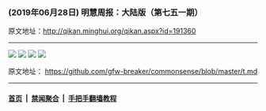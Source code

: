 ### (2019年06月28日) 明慧周报：大陆版（第七五一期） 

原文地址：http://qikan.minghui.org/qikan.aspx?id=191360

---

<img src="http://qikan.minghui.org/mhqkpage/qikanimage/2019/06/27/mhzb_751_pdf-online1.png"/> 

<img src="http://qikan.minghui.org/mhqkpage/qikanimage/2019/06/27/mhzb_751_pdf-online2.png"/> 

<img src="http://qikan.minghui.org/mhqkpage/qikanimage/2019/06/27/mhzb_751_pdf-online3.png"/> 

<img src="http://qikan.minghui.org/mhqkpage/qikanimage/2019/06/27/mhzb_751_pdf-online4.png"/> 


原文地址： https://github.com/gfw-breaker/commonsense/blob/master/t.md

---

#### [首页](../../../..) &nbsp;|&nbsp; [禁闻聚合](https://github.com/gfw-breaker/banned-news) &nbsp;|&nbsp; [手把手翻墙教程](https://github.com/gfw-breaker/guides) 
